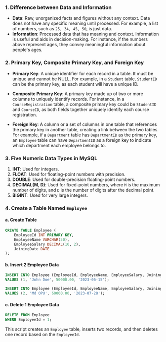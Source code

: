 ### 1. Difference between Data and Information
- **Data**: Raw, unorganized facts and figures without any context. Data does not have any specific meaning until processed. For example, a list of numbers, such as `25, 34, 45, 50`, is just data.
- **Information**: Processed data that has meaning and context. Information is useful and aids in decision-making. For instance, if the numbers above represent ages, they convey meaningful information about people's ages.

### 2. Primary Key, Composite Primary Key, and Foreign Key
- **Primary Key**: A unique identifier for each record in a table. It must be unique and cannot be NULL. For example, in a `Student` table, `StudentID` can be the primary key, as each student will have a unique ID.
  
- **Composite Primary Key**: A primary key made up of two or more columns to uniquely identify records. For instance, in a `CourseRegistration` table, a composite primary key could be `StudentID` and `CourseID`, as both fields together uniquely identify each course registration.

- **Foreign Key**: A column or a set of columns in one table that references the primary key in another table, creating a link between the two tables. For example, if a `Department` table has `DepartmentID` as the primary key, an `Employee` table can have `DepartmentID` as a foreign key to indicate which department each employee belongs to.

### 3. Five Numeric Data Types in MySQL
1. **INT**: Used for integers.
2. **FLOAT**: Used for floating-point numbers with precision.
3. **DOUBLE**: Used for double-precision floating-point numbers.
4. **DECIMAL(M, D)**: Used for fixed-point numbers, where `M` is the maximum number of digits, and `D` is the number of digits after the decimal point.
5. **BIGINT**: Used for very large integers.

### 4. Create a Table Named `Employee`

#### a. Create Table
```sql
CREATE TABLE Employee (
    EmployeeId INT PRIMARY KEY,
    EmployeeName VARCHAR(50),
    EmployeeSalary DECIMAL(10, 2),
    JoiningDate DATE
);
```

#### b. Insert 2 Employee Data
```sql
INSERT INTO Employee (EmployeeId, EmployeeName, EmployeeSalary, JoiningDate) 
VALUES (1, 'John Doe', 50000.00, '2023-06-15');

INSERT INTO Employee (EmployeeId, EmployeeName, EmployeeSalary, JoiningDate) 
VALUES (2, 'Md OPU', 60000.00, '2023-07-28');
```

#### c. Delete 1 Employee Data
```sql
DELETE FROM Employee 
WHERE EmployeeId = 1;
```

This script creates an `Employee` table, inserts two records, and then deletes one record based on the `EmployeeId`.